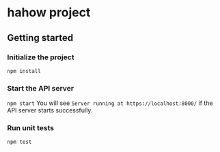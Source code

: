 # hahow project
## Getting started
### Initialize the project
```npm install```
### Start the API server
```npm start```
You will see `Server running at https://localhost:8000/` if the API server starts successfully.
### Run unit tests
```npm test```
